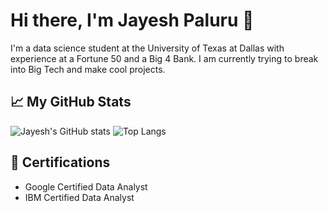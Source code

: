 # Hi there, I'm Jayesh Paluru 👋

I'm a data science student at the University of Texas at Dallas with experience at a Fortune 50 and a Big 4 Bank. I am currently trying to break into Big Tech and make cool projects.

## 📈 My GitHub Stats

![Jayesh's GitHub stats](https://github-readme-stats.vercel.app/api?username=jayeshpaluru&show_icons=true&theme=radical)
![Top Langs](https://github-readme-stats.vercel.app/api/top-langs/?username=jayeshpaluru&layout=compact&theme=radical)

## 🏅 Certifications
* Google Certified Data Analyst
* IBM Certified Data Analyst
